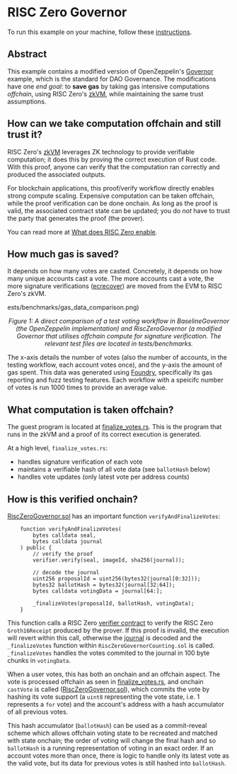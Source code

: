 # RISC Zero Governor

To run this example on your machine, follow these [instructions].

## Abstract

This example contains a modified version of OpenZeppelin's [Governor] example, which is the standard for DAO Governance. The modifications have one *end goal*: to **save gas** by taking gas intensive computations *offchain*, using RISC Zero's [zkVM], while maintaining the same trust assumptions.

## How can we take computation offchain and still trust it?

RISC Zero's [zkVM] leverages ZK technology to provide verifiable computation; it does this by proving the correct execution of Rust code. With this proof, anyone can verify that the computation ran correctly and produced the associated outputs.

For blockchain applications, this proof/verify workflow directly enables strong compute scaling. Expensive computation can be taken offchain, while the proof verification can be done onchain. As long as the proof is valid, the associated contract state can be updated; you do *not* have to trust the party that generates the proof (the prover).

You can read more at [What does RISC Zero enable]. 

## How much gas is saved?

It depends on how many votes are casted. Concretely, it depends on how many unique accounts cast a vote. The more accounts cast a vote, the more signature verifications ([ecrecover]) are moved from the EVM to RISC Zero's zkVM.

ests/benchmarks/gas_data_comparison.png)

<p align="center">
  <i>Figure 1: A direct comparison of a test voting workflow in BaselineGovernor (the OpenZeppelin implementation) and RiscZeroGovernor (a modified Governor that utilises offchain compute for signature verification. The relevant test files are located in tests/benchmarks. </i>
</p>

The x-axis details the number of votes (also the number of accounts, in the testing workflow, each account votes once), and the y-axis the amount of gas spent. This data was generated using [Foundry], specifically its gas reporting and fuzz testing features. Each workflow with a speicifc number of votes is run 1000 times to provide an average value. 

## What computation is taken offchain?

The guest program is located at [finalize_votes.rs]. This is the program that runs in the zkVM and a proof of its correct execution is generated. 

At a high level, `finalize_votes.rs`:
- handles signature verification of each vote
- maintains a verifiable hash of all vote data (see `ballotHash` below)
- handles vote updates (only latest vote per address counts)

## How is this verified onchain?

[RiscZeroGovernor.sol] has an important function `verifyAndFinalizeVotes`:

```solidity
    function verifyAndFinalizeVotes(
        bytes calldata seal,
        bytes calldata journal
    ) public {
        // verify the proof
        verifier.verify(seal, imageId, sha256(journal));

        // decode the journal
        uint256 proposalId = uint256(bytes32(journal[0:32]));
        bytes32 ballotHash = bytes32(journal[32:64]);
        bytes calldata votingData = journal[64:];

        _finalizeVotes(proposalId, ballotHash, votingData);
    }
```

This function calls a RISC Zero [verifier contract] to verify the RISC Zero `Groth16Receipt` produced by the prover. If this proof is invalid, the execution will revert within this call, otherwise the [journal] is decoded and the `_finalizeVotes` function within `RiscZeroGovernorCounting.sol` is called. `_finalizeVotes` handles the votes commited to the journal in 100 byte chunks in `votingData`.

When a user votes, this has both an onchain and an offchain aspect. The vote is processed offchain as seen in [finalize_votes.rs], and onchain `castVote` is called ([RiscZeroGovernor.sol]), which commits the vote by hashing its vote support (a `uint8` representing the vote state, i.e. 1 represents a `for` vote) and the account's address with a hash accumulator of all previous votes.

This hash accumulator (`ballotHash`) can be used as a commit-reveal scheme which allows offchain voting state to be recreated and matched with state onchain; the order of voting will change the final hash and so `ballotHash` is a running representation of voting in an exact order. If an account votes more than once, there is logic to handle only its latest vote as the valid vote, but its data for previous votes is still hashed into `ballotHash`.

[ecrecover]: https://docs.soliditylang.org/en/latest/cheatsheet.html#index-7
[finalize_votes.rs]: ./methods/guest/src/bin/finalize_votes.rs
[Foundry]: https://book.getfoundry.sh/
[Governor]: https://docs.openzeppelin.com/contracts/4.x/governance
[instructions]: ./instructions.md
[journal]: https://dev.risczero.com/terminology#journal
[RiscZeroGovernor.sol]: ./contracts/RiscZeroGovernor.sol
[verifier contract]: https://dev.risczero.com/api/blockchain-integration/contracts/verifier
[What does Risc Zero enable]: https://dev.risczero.com/api/use-cases
[zkVM]: https://dev.risczero.com/zkvm




